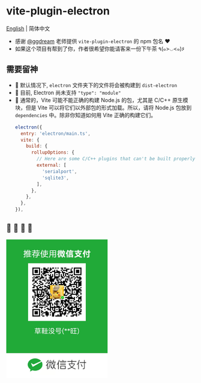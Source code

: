# vite-plugin-electron

[English](https://github.com/electron-vite/vite-plugin-electron/tree/main#readme) | 简体中文

- 感谢 [@ggdream](https://github.com/ggdream) 老师提供 `vite-plugin-electron` 的 npm 包名 ❤️
- 如果这个项目有帮到了你，作者很希望你能请客来一份下午茶 ٩(๑>◡<๑)۶

## 需要留神

- 🚨 默认情况下, `electron` 文件夹下的文件将会被构建到 `dist-electron`
- 🚨 目前, Electron 尚未支持 `"type": "module"`
- 🚨 通常的，Vite 可能不能正确的构建 Node.js 的包，尤其是 C/C++ 原生模块，但是 Vite 可以将它们以外部包的形式加载。所以，请将 Node.js 包放到 `dependencies` 中。除非你知道如何用 Vite 正确的构建它们。
  ```js
  electron({
    entry: 'electron/main.ts',
    vite: {
      build: {
        rollupOptions: {
          // Here are some C/C++ plugins that can't be built properly.
          external: [
            'serialport',
            'sqlite3',
          ],
        },
      },
    },
  }),
  ```

## 🍵 🍰 🍣 🍟

<img width="270" src="https://github.com/caoxiemeihao/blog/blob/main/assets/$qrcode/$.png?raw=true">
